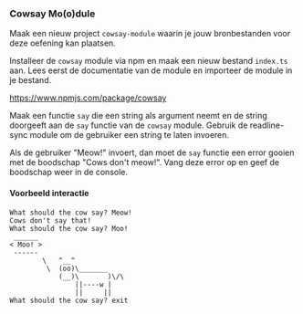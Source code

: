 ### Cowsay Mo(o)dule

Maak een nieuw project `cowsay-module` waarin je jouw bronbestanden voor deze oefening kan plaatsen.

Installeer de `cowsay` module via npm en maak een nieuw bestand `index.ts` aan. Lees eerst de documentatie van de module en importeer de module in je bestand. 

https://www.npmjs.com/package/cowsay

Maak een functie `say` die een string als argument neemt en de string doorgeeft aan de `say` functie van de `cowsay` module. Gebruik de readline-sync module om de gebruiker een string te laten invoeren. 

Als de gebruiker "Meow!" invoert, dan moet de `say` functie een error gooien met de boodschap "Cows don't meow!". Vang deze error op en geef de boodschap weer in de console.

#### Voorbeeld interactie

```
What should the cow say? Meow!
Cows don't say that!
What should the cow say? Moo!
 ______
< Moo! >
 ------
        \   ^__^
         \  (oo)\_______
            (__)\       )\/\
                ||----w |
                ||     ||
What should the cow say? exit
```